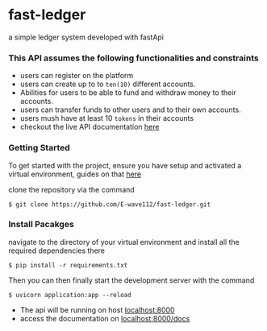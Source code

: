 # fast-ledger
a simple ledger system developed with fastApi

### This API assumes the following functionalities and constraints
- users can register on the platform
- users can create up to to ```ten(10)``` different accounts.
- Abilities for users to be able to fund and withdraw money to their accounts.
- users can transfer funds to other users and to their own accounts.
- users mush have at least 10 ```tokens``` in their accounts
- checkout the live API documentation [here](https://ledger-app.herokuapp.com/docs)

### Getting Started 
To get started with the project, ensure you have setup and activated a virtual environment, guides on that [here](https://realpython.com/python-virtual-environments-a-primer/)

clone the repository via the command

```
$ git clone https://github.com/E-wave112/fast-ledger.git
```

### Install Pacakges
navigate to the directory of your virtual environment and install all the required dependencies there

```
$ pip install -r requirements.txt
```

Then you can then finally start the development server with the command

```
$ uvicorn application:app --reload
```
- The api will be running on host [localhost:8000](http://localhost:8000)
- access the documentation on [localhost:8000/docs](http://localhost:8000/docs)
